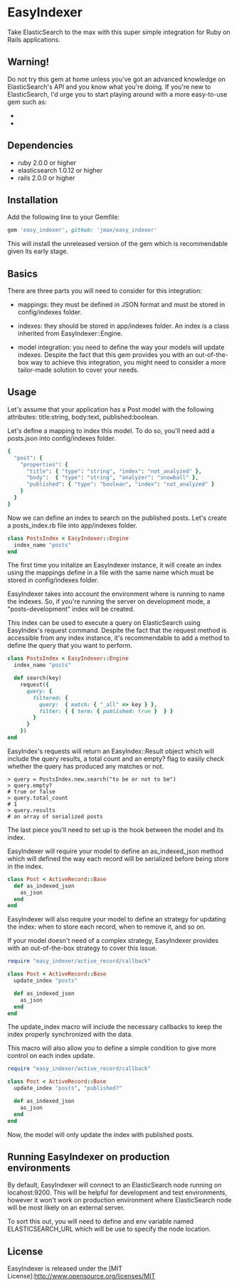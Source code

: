 EasyIndexer
=======

Take ElasticSearch to the max with this super simple integration for Ruby on Rails applications.


Warning!
-------

Do not try this gem at home unless you've got an advanced knowledge on ElasticSearch's API and you know what you're doing. If you're new to ElasticSearch, I'd urge you to start playing around with a more easy-to-use gem such as:

* [elasticsearch-rails]:https://github.com/elastic/elasticsearch-rails
* [chewy]:https://github.com/toptal/chewy


Dependencies
-------

* ruby 2.0.0 or higher
* elasticsearch 1.0.12 or higher
* rails 2.0.0 or higher


Installation
-------

Add the following line to your Gemfile:

```ruby
gem 'easy_indexer', github: 'jmax/easy_indexer'
```

This will install the unreleased version of the gem which is recommendable given its early stage.


Basics
-------

There are three parts you will need to consider for this integration:

* mappings: they must be defined in JSON format and must be stored in config/indexes folder.

* indexes: they should be stored in app/indexes folder. An index is a class inherited from EasyIndexer::Engine.

* model integration: you need to define the way your models will update indexes. Despite the fact that this gem provides you with an out-of-the-box way to achieve this integration, you might need to consider a more tailor-made solution to cover your needs.


Usage
-------

Let's assume that your application has a Post model with the following attributes: title:string, body:text, published:boolean.

Let's define a mapping to index this model. To do so, you'll need add a posts.json into config/indexes folder.

```ruby
{
  "post": {
    "properties": {
      "title": { "type": "string", "index": "not_analyzed" },
      "body":  { "type": "string", "analyzer": "snowball" },
      "published": { "type": "boolean", "index": "not_analyzed" }
    }
  }
}
```

Now we can define an index to search on the published posts. Let's create a posts_index.rb file into app/indexes folder.


```ruby
class PostsIndex < EasyIndexer::Engine
  index_name "posts"
end
```

The first time you initalize an EasyIndexer instance, it will create an index using the mappings define in a file with the same name which must be stored in config/indexes folder.

EasyIndexer takes into account the environment where is running to name the indexes. So, if you're running the server on development mode, a "posts-development" index will be created.

This index can be used to execute a query on ElasticSearch using EasyIndex's request command. Despite the fact that the request method is accessible from any index instance, it's recommendable to add a method to define the query that you want to perform.


```ruby
class PostsIndex < EasyIndexer::Engine
  index_name "posts"

  def search(key)
    request({
      query: {
        filtered: {
          query:  { match: { "_all" => key } },
          filter: { { term: { published: true }  } }
        }
      }
    })
end
```

EasyIndex's requests will return an EasyIndex::Result object which will include the query results, a total count and an empty? flag to easily check whether the query has produced any matches or not.


```
> query = PostsIndex.new.search("to be or not to be")
> query.empty?
# true or false
> query.total_count
# 1
> query.results
# an array of serialized posts
```

The last piece you'll need to set up is the hook between the model and its index.

EasyIndexer will require your model to define an as_indexed_json method which will defined the way each record will be serialized before being store in the index.


```ruby
class Post < ActiveRecord::Base
  def as_indexed_json
    as_json
  end
end
```

EasyIndexer will also require your model to define an strategy for updating the index: when to store each record, when to remove it, and so on.

If your model doesn't need of a complex strategy, EasyIndexer provides with an out-of-the-box strategy to cover this issue.


```ruby
require "easy_indexer/active_record/callback"

class Post < ActiveRecord::Base
  update_index "posts"

  def as_indexed_json
    as_json
  end
end
```

The update_index macro will include the necessary callbacks to keep the index properly synchronized with the data.

This macro will also allow you to define a simple condition to give more control on each index update.


```ruby
require "easy_indexer/active_record/callback"

class Post < ActiveRecord::Base
  update_index "posts", "published?"

  def as_indexed_json
    as_json
  end
end
```

Now, the model will only update the index with published posts.


Running EasyIndexer on production environments
-------

By default, EasyIndexer will connect to an ElasticSearch node running on locahost:9200. This will be helpful for development and test environments, however it won't work on production environment where ElasticSearch node will be most likely on an external server.

To sort this out, you will need to define and env variable named ELASTICSEARCH_URL which will be use to specify the node location.


License
-------

EasyIndexer is released under the [MIT License]:http://www.opensource.org/licenses/MIT